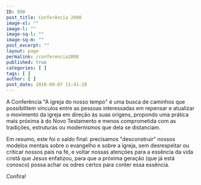 ```yaml
---
ID: 990
post_title: Conferência 2008
image-xl: ""
image-l: ""
image-sq-l: ""
image-sq-m: ""
post_excerpt: ""
layout: page
permalink: /conferencia2008
published: true
categories: [ ]
tags: [ ]
author: [ ]
post_date: 2010-09-07 11:41:20
---
```

A Conferência "A igreja do nosso tempo" é uma busca de caminhos que  possibilitem vínculos entre as pessoas interessadas em repensar e  atualizar o movimento da igreja em direção às suas origens, propondo uma  prática mais próxima à do Novo Testamento e menos comprometida com as  tradições, estruturas ou modernismos que dela se distanciam.

Em resumo, este foi o saldo final: precisamos "desconstruir"  nossos modelos mentais sobre o evangelho e sobre a igreja, sem  desrespeitar ou criticar nossos pais na fé, e voltar nossas atenções  para a essência da vida cristã que Jesus enfatizou, para que a próxima  geração (que já está conosco) possa achar os odres certos para conter  essa essência.

Confira!